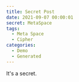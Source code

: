 ```yaml
---
title: Secret Post
date: 2021-09-07 00:00:01
secret: MetaSpace
tags:
  - Meta Space
  - Cipher
categories:
  - Demo
  - Generated
---
```


It's a secret.
